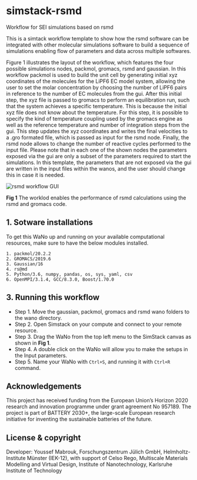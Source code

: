 # simstack-rsmd
Workflow for SEI simulations based on rsmd

This is a simtack workflow template to show how the rsmd software can be integrated with other molecular simulations software to build a sequence of simulations enabling flow of parameters and data across multiple softwares. 

Figure 1 illustrates the layout of the workflow, which features the four possible simulations nodes, packmol, gromacs, rsmd and gaussian. In this workflow packmol is used to build the unit cell by generating initial xyz coordinates of the molecules for the LiPF6 EC model system, allowing the user to set the molar concentration by choosing the number of LiPF6 pairs in reference to the number of EC molecules from the gui. 
After this initial step, the xyz file is passed to gromacs to perform an equilibration run, such that the system achieves a specific temperature. This is because the initial xyz file does not know about the temperature. For this step, it is possible to specify the kind of temperature coupling used by the gromacs engine as well as the reference temperature and number of integration steps from the gui. This step updates the xyz coordinates and writes the final velocities to a .gro formated file, which is passed as input for the rsmd node. Finally, the rsmd node allows to change the number of reactive cycles performed to the input file.
Please note that in each one of the shown nodes the parameters exposed via the gui are only a subset of the parameters required to start the simulations. In this template, the parameters that are not exposed via the gui are written in the input files within the wanos, and the user should change this in case it is needed.

![rsmd workflow GUI](https://github.com/YoussefMabrouk/simstack-rsmd/blob/main/worklow.png)

**Fig 1** The worklod enables the performance of rsmd calculations using the rsmd and gromacs code. 

## 1. Sotware installations
To get this WaNo up and running on your available computational resources, make sure to have the below modules installed.

```
1. packmol/20.2.2
2. GROMACS/2019.6
3. Gaussian/16
4. rs@md
5. Python/3.6, numpy, pandas, os, sys, yaml, csv
6. OpenMPI/3.1.4, GCC/8.3.0, Boost/1.70.0 
```

## 3. Running this workflow

- Step 1. Move the gaussian, packmol, gromacs and rsmd wano folders to the wano directory. 
- Step 2. Open Simstack on your compute and connect to your remote resource.
- Step 3. Drag the WaNo from the top left menu to the SimStack canvas as shown in **Fig 1**.
- Step 4. A double click on the WaNo will allow you to make the setups in the Input parameters.
- Step 5. Name your WaNo with `Ctrl+S`, and running it with `Ctrl+R` command.

## Acknowledgements
This project has received funding from the European Union’s Horizon 2020 research and innovation programme under grant agreement No 957189. The project is part of BATTERY 2030+, the large-scale European research initiative for inventing the sustainable batteries of the future.

## License & copyright
  Developer: Youssef Mabrouk, 
  Forschungszentrum Jülich GmbH, Helmholtz-Institute Münster (IEK-12),
  with support of Celso Rego, 
  Multiscale Materials Modelling and Virtual Design,
  Institute of Nanotechnology, Karlsruhe Institute of Technology
